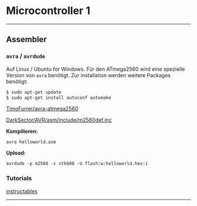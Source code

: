 # Microcontroller 1

---

## Assembler

### `avra` / `avrdude`

Auf Linux / Ubuntu for Windows. Für den ATmega2560 wird eine spezielle Version von `avra` benötigt. Zur installation werden weitere Packages benötigt:

```bash
$ sudo apt-get update
$ sudo apt-get install autoconf automake
```

[TimoFurrer/avra-atmega2560](https://github.com/timofurrer/avra-atmega2560)

[DarkSector/AVR/asm/include/m2560def.inc](https://github.com/DarkSector/AVR/blob/master/asm/include/m2560def.inc)

**Kompilieren:**

`avra helloworld.asm`

**Upload:**

`avrdude -p m2560 -c stk600 -U flash:w:helloworld.hex:i`


### Tutorials

[instructables](www.instructables.com/id/Command-Line-Assembly-Language-Programming-for-Ard/)

---
